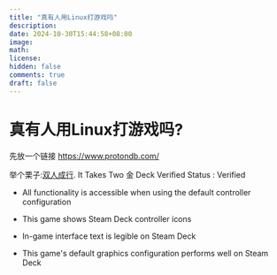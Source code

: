 ```yaml
---
title: "真有人用Linux打游戏吗"
description: 
date: 2024-10-30T15:44:58+08:00
image: 
math: 
license: 
hidden: false
comments: true
draft: false
---
```


# 真有人用Linux打游戏吗?

先放一个链接 https://www.protondb.com/

举个栗子:[双人成行](https://www.protondb.com/app/1426210).
It Takes Two 金
Deck Verified Status : Verified

- All functionality is accessible when using the default controller configuration

- This game shows Steam Deck controller icons

- In-game interface text is legible on Steam Deck

- This game's default graphics configuration performs well on Steam Deck

